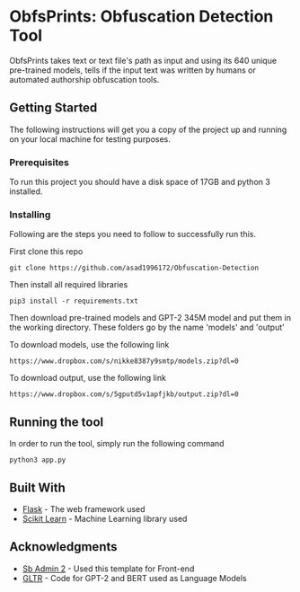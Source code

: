 # ObfsPrints: Obfuscation Detection Tool
ObfsPrints takes text or text file's path as input and using its 640 unique pre-trained models, tells if the input text was written by humans or automated authorship obfuscation tools.

## Getting Started

The following instructions will get you a copy of the project up and running on your local machine for testing purposes.

### Prerequisites

To run this project you should have a disk space of 17GB and python 3 installed.

### Installing

Following are the steps you need to follow to successfully run this.

First clone this repo

```
git clone https://github.com/asad1996172/Obfuscation-Detection
```

Then install all required libraries

```
pip3 install -r requirements.txt
```

Then download pre-trained models and GPT-2 345M model and put them in the working directory. These folders go by the name 'models' and 'output' 

To download models, use the following link
```
https://www.dropbox.com/s/nikke8387y9smtp/models.zip?dl=0
```

To download output, use the following link
```
https://www.dropbox.com/s/5gputd5v1apfjkb/output.zip?dl=0
```

## Running the tool

In order to run the tool, simply run the following command

```
python3 app.py
```

## Built With

* [Flask](http://flask.palletsprojects.com/en/1.1.x/) - The web framework used
* [Scikit Learn](https://scikit-learn.org/stable/) - Machine Learning library used


## Acknowledgments

* [Sb Admin 2](https://startbootstrap.com/themes/sb-admin-2/) - Used this template for Front-end
* [GLTR](https://github.com/HendrikStrobelt/detecting-fake-text) - Code for GPT-2 and BERT used as Language Models

